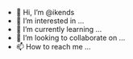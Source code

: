 - 👋 Hi, I’m @ikends
- 👀 I’m interested in ...
- 🌱 I’m currently learning ...
- 💞️ I’m looking to collaborate on ...
- 📫 How to reach me ...

<!---
ikends/ikends is a ✨ special ✨ repository because its `README.md` (this file) appears on your GitHub profile.
You can click the Preview link to take a look at your changes.
--->
